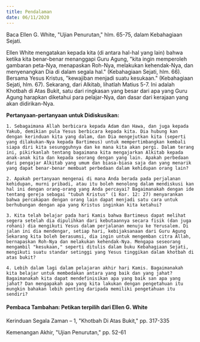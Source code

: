 ```yaml
---
title: Pendalaman
date: 06/11/2020
---
```


Baca Ellen G. White, "Ujian Penurutan," hlm. 65-75, dalam Kebahagiaan Sejati.

Ellen White mengatakan kepada kita (di antara hal-hal yang lain) bahwa ketika kita benar-benar menanggapi Guru Agung, "kita ingin memperoleh gambaran peta-Nya, menapaskan Roh-Nya, melakukan kehendak-Nya, dan menyenangkan Dia di dalam segala hal." (Kebahagiaan Sejati, hlm. 66). Bersama Yesus Kristus, "kewajiban menjadi suatu kesukaan." (Kebahagiaan Sejati, hlm. 67). Sekarang, dari Alkitab, lihatlah Matius 5-7. Ini adalah Khotbah di Atas Bukit, satu dari ringkasan yang besar dari apa yang Guru Agung harapkan diketahui para pelajar-Nya, dan dasar dari kerajaan yang akan didirikan-Nya.

**Pertanyaan-pertanyaan untuk Didiskusikan:**

`1. Sebagaimana Allah berbicara kepada Adam dan Hawa, dan juga kepada Yakub, demikian pula Yesus berbicara kepada kita. Dia hubung kan dengan kerinduan kita yang dalam, dan Dia mengejutkan kita (seperti yang dilakukan-Nya kepada Bartimeus) untuk mempertimbangkan kembali siapa diri kita sesungguhnya dan ke mana kita akan pergi. Dalam terang ini, pikirkanlah tentang bagaimana kita mengajarkan Alkitab kepada anak-anak kita dan kepada seorang dengan yang lain. Apakah perbedaan dari pengajar Alkitab yang umum dan biasa-biasa saja dan yang menarik yang dapat benar-benar membuat perbedaan dalam kehidupan orang lain?`

`2. Apakah pertanyaan mengenai di mana Anda berada pada perjalanan kehidupan, murni pribadi, atau itu boleh menolong dalam mendiskusi kan hal ini dengan orang-orang yang Anda percayai? Bagaimanakah dengan ide tentang gereja sebagai "tubuh Kristus" (1 Kor. 12: 27) menyarankan bahwa percakapan dengan orang lain dapat menjadi satu cara untuk berhubungan dengan apa yang Kristus inginkan kita ketahui?`

`3. Kita telah belajar pada hari Kamis bahwa Bartimeus dapat melihat segera setelah dia dipulihkan dari kebutaannya secara fisik (dan juga rohani) dia mengikuti Yesus dalam perjalanan menuju ke Yerusalem. Di jalan ini dia mendengar, setiap hari, kebijaksanaan dari Guru Agung Sekarang kita boleh berasumsi, dia ingin untuk mengemban citra Allah, bernapaskan Roh-Nya dan melakukan kehendak-Nya. Mengapa seseorang mengambil "kesukaan," seperti ditulis dalam buku Kebahagiaan Sejati, mengikuti suatu standar setinggi yang Yesus tinggikan dalam khotbah di atas bukit?`

`4. Lebih dalam lagi dalam pelajaran akhir hari Kamis. Bagaimanakah kita belajar untuk membedakan antara yang baik dan yang jahat? Bagaimanakah kita dapat mendefinisikan apa yang baik san apa yang jahat? Dan mengapakah apa yang kita lakukan dengan pengetahuan itu mungkin bahakan lebih penting daripada memiliki pengetahuan itu sendiri?`

#### Pembaca Tambahan: Petikan terpilih dari Ellen G. White

Kerinduan Segala Zaman – 1, "Khotbah Di Atas Bukit," pp. 317-335

Kemenangan Akhir, "Ujian Penurutan," pp. 52-61